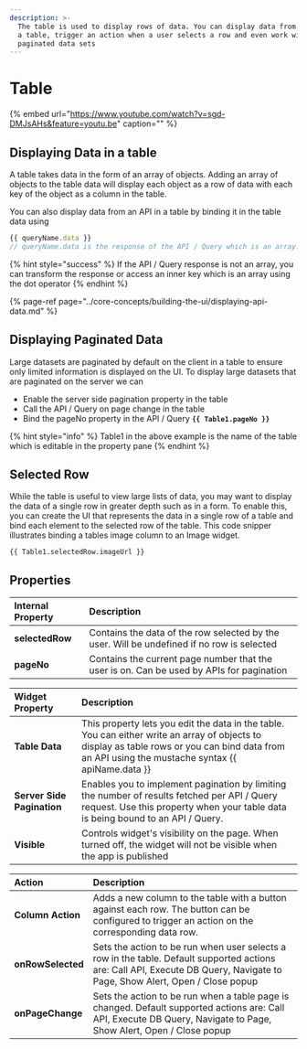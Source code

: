```yaml
---
description: >-
  The table is used to display rows of data. You can display data from an API in
  a table, trigger an action when a user selects a row and even work with large
  paginated data sets
---
```


# Table

{% embed url="https://www.youtube.com/watch?v=sgd-DMJsAHs&feature=youtu.be" caption="" %}

## Displaying Data in a table

A table takes data in the form of an array of objects. Adding an array of objects to the table data will display each object as a row of data with each key of the object as a column in the table.

You can also display data from an API in a table by binding it in the table data using 

```javascript
{{ queryName.data }}
// queryName.data is the response of the API / Query which is an array.
```

{% hint style="success" %}
If the API / Query response is not an array, you can transform the response or access an inner key which is an array using the dot operator
{% endhint %}

{% page-ref page="../core-concepts/building-the-ui/displaying-api-data.md" %}

## Displaying Paginated Data

Large datasets are paginated by default on the client in a table to ensure only limited information is displayed on the UI. To display large datasets that are paginated on the server we can

* Enable the server side pagination property in the table
* Call the API / Query on page change in the table
* Bind the pageNo property in the API / Query **`{{ Table1.pageNo }}`**

{% hint style="info" %}
Table1 in the above example is the name of the table which is editable in the property pane
{% endhint %}

## Selected Row

While the table is useful to view large lists of data, you may want to display the data of a single row in greater depth such as in a form. To enable this, you can create the UI that represents the data in a single row of a table and bind each element to the selected row of the table. This code snipper illustrates binding a tables image column to an Image widget.

```text
{{ Table1.selectedRow.imageUrl }}
```

## Properties

| Internal Property | Description |
| :--- | :--- |
| **selectedRow** | Contains the data of the row selected by the user. Will be undefined if no row is selected |
| **pageNo** | Contains the current page number that the user is on. Can be used by APIs for pagination |

| Widget Property | Description |
| :--- | :--- |
| **Table Data** | This property lets you edit the data in the table. You can either write an array of objects to display as table rows or you can bind data from an API using the mustache syntax {{ apiName.data }} |
| **Server Side Pagination**  | Enables you to implement pagination by limiting the number of results fetched per API / Query request. Use this property when your table data is being bound to an API / Query.  |
| **Visible** | Controls widget's visibility on the page. When turned off, the widget will not be visible when the app is published    |

| Action | Description |
| :--- | :--- |
| **Column Action** | Adds a new column to the table with a button against each row. The button can be configured to trigger an action on the corresponding data row.  |
| **onRowSelected** | Sets the action to be run when user selects a row in the table. Default supported actions are: Call API, Execute DB Query, Navigate to Page, Show Alert, Open / Close popup |
| **onPageChange** | Sets the action to be run when a table page is changed. Default supported actions are: Call API, Execute DB Query, Navigate to Page, Show Alert, Open / Close popup |

